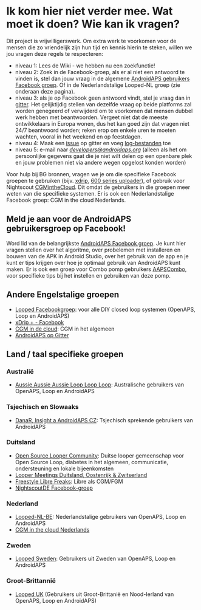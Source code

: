 # Ik kom hier niet verder mee. Wat moet ik doen? Wie kan ik vragen?

Dit project is vrijwilligerswerk. Om extra werk te voorkomen voor de mensen die zo vriendelijk zijn hun tijd en kennis hierin te steken, willen we jou vragen deze regels te respecteren:

* niveau 1: Lees de Wiki - we hebben nu een zoekfunctie!
* niveau 2: Zoek in de Facebook-groep, als er al niet een antwoord te vinden is, stel dan jouw vraag in de algemene [AndroidAPS gebruikers Facebook groep](https://www.facebook.com/groups/1900195340201874/). Of in de Nederlandstalige Looped-NL groep (zie onderaan deze pagina).
* niveau 3: als je op Facebook geen antwoord vindt, stel je vraag dan in [gitter](https://gitter.im/MilosKozak/AndroidAPS). Het gelijktijdig stellen van dezelfde vraag op beide platforms zal worden genegeerd of verwijderd om te voorkomen dat mensen dubbel werk hebben met beantwoorden. Vergeet niet dat de meeste ontwikkelaars in Europa wonen, dus het kan goed zijn dat vragen niet 24/7 beantwoord worden; reken erop om enkele uren te moeten wachten, vooral in het weekend en op feestdagen.
* niveau 4: Maak een [issue](https://github.com/nightscout/AndroidAPS/issues) op gitter en voeg [log-bestanden](../Usage/Accessing-logfiles.md) toe
* niveau 5: e-mail naar *developers@androidaps.org* (alleen als het om persoonlijke gegevens gaat die je niet wilt delen op een openbare plek en jouw problemen niet via andere wegen opgelost konden worden)

Voor hulp bij BG bronnen, vragen we je om die specifieke Facebook groepen te gebruiken (bijv. [xdrip](https://www.facebook.com/groups/xDripG5/), [600 series uploader](https://www.facebook.com/groups/NightscoutForMedtronic/)), of gebruik voor Nightscout [CGMintheCloud](https://www.facebook.com/groups/cgminthecloud/). Dit omdat de gebruikers in die groepen meer weten van die specifieke systemen. Er is ook een Nederlandstalige Facebook groep: CGM in the cloud Nederlands.

## Meld je aan voor de AndroidAPS gebruikersgroep op Facebook!

Word lid van de belangrijkste [AndroidAPS Facebook groep](https://www.facebook.com/groups/1900195340201874/). Je kunt hier vragen stellen over het algoritme, over probelemen met installeren en bouwen van de APK in Android Studio, over het gebruik van de app en je kunt er tips krijgen over hoe je optimaal gebruik van AndroidAPS kunt maken. Er is ook een groep voor Combo pomp gebruikers [AAPSCombo](https://www.facebook.com/groups/127507891261169/), voor specifieke tips bij het instellen en gebruiken van deze pomp.

## Andere Engelstalige groepen

* [Looped Facebookgroep](https://www.facebook.com/groups/TheLoopedGroup): voor alle DIY closed loop systemen (OpenAPS, Loop en AndroidAPS)
* [xDrip + - Facebook](https://www.facebook.com/groups/xDripG5/)
* [CGM in de cloud](https://www.facebook.com/groups/cgminthecloud/): CGM in het algemeen
* [AndroidAPS op Gitter](https://gitter.im/MilosKozak/AndroidAPS)

## Land / taal specifieke groepen

### Australië

* [Aussie Aussie Aussie Loop Loop Loop](https://www.facebook.com/groups/AussieLooping/): Australische gebruikers van OpenAPS, Loop en AndroidAPS

### Tsjechisch en Slowaaks

* [DanaR, Insight a AndroidAPS CZ](https://www.facebook.com/groups/AndroidAPSCZ/): Tsjechisch sprekende gebruikers van AndroidAPS

### Duitsland

* [Open Source Looper Community](https://de.loopercommunity.org/): Duitse looper gemeenschap voor Open Source Loop, diabetes in het algemeen, communicatie, ondersteuning en lokale bijeenkomsten
* [Looper Meetings Duitsland, Oostenrijk & Zwitserland](https://de.loopercommunity.org/c/veranstaltungen/l/calendar)
* [Freestyle Libre Freaks](https://www.facebook.com/groups/FreestyleLibreFreaks/): Libre als CGM/FGM
* [NightscoutDE Facebook-groep](https://www.facebook.com/groups/nightscoutDE/)

### Nederland

* [Looped-NL-BE](https://www.facebook.com/groups/117102135652893): Nederlandstalige gebruikers van OpenAPS, Loop en AndroidAPS
* [CGM in the cloud Nederlands](https://www.facebook.com/groups/1764754560436596)

### Zweden

* [Looped Sweden](https://www.facebook.com/groups/661514380864081/): Gebruikers uit Zweden van OpenAPS, Loop en AndroidAPS

### Groot-Brittannië

* [Looped UK](https://www.facebook.com/groups/LoopedUK/) (Gebruikers uit Groot-Brittanië en Nood-Ierland van OpenAPS, Loop en AndroidAPS)